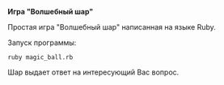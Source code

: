 **Игра "Волшебный шар"**

Простая игра "Волшебный шар" написанная на языке Ruby.

Запуск программы:

`ruby magic_ball.rb`

Шар выдает ответ на интересующий Вас вопрос.
